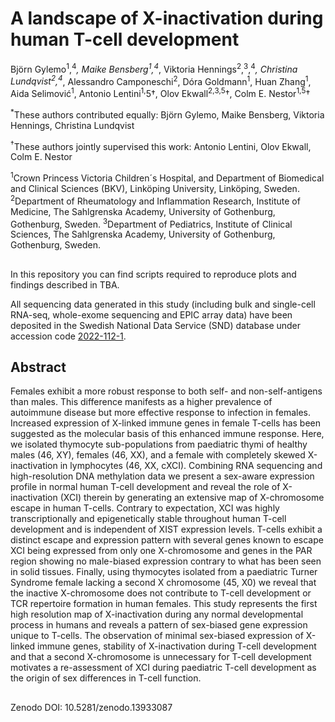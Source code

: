 # A landscape of X-inactivation during human T-cell development
Björn Gylemo<sup>1</sup>,<sup>4</sup>*, Maike Bensberg<sup>1</sup>,<sup>4</sup>*, Viktoria Hennings<sup>2</sup>,<sup>3</sup>,<sup>4</sup>*, Christina Lundqvist<sup>2</sup>,<sup>4</sup>*, Alessandro Camponeschi<sup>2</sup>, Dóra Goldmann<sup>1</sup>, Huan Zhang<sup>1</sup>, Aida Selimović<sup>1</sup>, Antonio Lentini<sup>1,</sup>5</sup>†, Olov Ekwall<sup>2,</sup><sup>3,</sup><sup>5</sup>†, Colm E. Nestor<sup>1,</sup><sup>5</sup>†


<sup>*</sup>These authors contributed equally: Björn Gylemo, Maike Bensberg, Viktoria Hennings, Christina Lundqvist 

<sup>†</sup>These authors jointly supervised this work: Antonio Lentini, Olov Ekwall, Colm E. Nestor

<sup>1</sup>Crown Princess Victoria Children´s Hospital, and Department of Biomedical and Clinical Sciences (BKV), Linköping University, Linköping, Sweden.
<sup>2</sup>Department of Rheumatology and Inflammation Research, Institute of Medicine, The Sahlgrenska Academy, University of Gothenburg, Gothenburg, Sweden.
<sup>3</sup>Department of Pediatrics, Institute of Clinical Sciences, The Sahlgrenska Academy, University of Gothenburg, Gothenburg, Sweden.
##

In this repository you can find scripts required to reproduce plots and findings described in TBA.

All sequencing data generated in this study (including bulk and single-cell RNA-seq, whole-exome sequencing and EPIC array data) have been deposited in the Swedish National Data Service (SND) database under accession code [2022-112-1](https://doi.org/10.5878/ayae-p143).

## Abstract
Females exhibit a more robust response to both self- and non-self-antigens than males. This difference manifests as a higher prevalence of autoimmune disease but more effective response to infection in females. Increased expression of X-linked immune genes in female T-cells has been suggested as the molecular basis of this enhanced immune response. Here, we isolated thymocyte sub-populations from paediatric thymi of healthy males (46, XY), females (46, XX), and a female with completely skewed X-inactivation in lymphocytes (46, XX, cXCI). Combining RNA sequencing and high-resolution DNA methylation data we present a sex-aware expression profile in normal human T-cell development and reveal the role of X-inactivation (XCI) therein by generating an extensive map of X-chromosome escape in human T-cells. Contrary to expectation, XCI was highly transcriptionally and epigenetically stable throughout human T-cell development and is independent of XIST expression levels. T-cells exhibit a distinct escape and expression pattern with several genes known to escape XCI being expressed from only one X-chromosome and genes in the PAR region showing no male-biased expression contrary to what has been seen in solid tissues. Finally, using thymocytes isolated from a paediatric Turner Syndrome female lacking a second X chromosome (45, X0) we reveal that the inactive X-chromosome does not contribute to T-cell development or TCR repertoire formation in human females. This study represents the first high resolution map of X-inactivation during any normal developmental process in humans and reveals a pattern of sex-biased gene expression unique to T-cells. The observation of minimal sex-biased expression of X-linked immune genes, stability of X-inactivation during T-cell development and that a second X-chromosome is unnecessary for T-cell development motivates a re-assessment of XCI during paediatric T-cell development as the origin of sex differences in T-cell function. 
##

Zenodo DOI: 10.5281/zenodo.13933087
